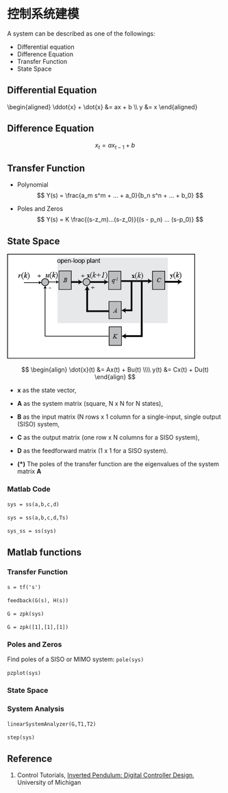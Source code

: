 # 控制系统建模

A system can be described as one of the followings:

- Differential equation
- Difference Equation
- Transfer Function
- State Space


## Differential Equation
\begin{aligned}
\ddot{x} + \dot{x} &= ax + b \\\\
y &= x
\end{aligned}


## Difference Equation
$$
x_{t} = ax_{t-1} + b
$$


## Transfer Function
- Polynomial
$$
Y(s) = \frac{a_m s^m + ... + a_0}{b_n s^n + ... + b_0}
$$

- Poles and Zeros
$$
Y(s) = K \frac{(s-z_m)...(s-z_0)}{(s - p_n) ... (s-p_0)}
$$


## State Space
![](assets/markdown-img-paste-2017041221520164.png)

$$
\begin{align}
\dot{x}(t) &= Ax(t) + Bu(t) \\\\
y(t) &= Cx(t) + Du(t)
\end{align}
$$


- **x** as the state vector,
- **A** as the system matrix (square, N x N for N states),
- **B** as the input matrix (N rows x 1 column for a single-input, single output (SISO) system,
- **C** as the output matrix (one row x N columns for a SISO system),
- **D** as the feedforward matrix (1 x 1 for a SISO system).

- **(*)** The poles of the transfer function are the eigenvalues of the system matrix **A**


### Matlab Code
`sys = ss(a,b,c,d)`

`sys = ss(a,b,c,d,Ts)`

`sys_ss = ss(sys)`




## Matlab functions
### Transfer Function
`s = tf('s')`

`feedback(G(s), H(s))`

`G = zpk(sys)`

`G = zpk([1],[1],[1])`

### Poles and Zeros
Find poles of a SISO or MIMO system: `pole(sys)`

`pzplot(sys)`

### State Space


### System Analysis
`linearSystemAnalyzer(G,T1,T2)`

`step(sys)`



## Reference
1. Control Tutorials, [Inverted Pendulum: Digital Controller Design](http://ctms.engin.umich.edu/CTMS/index.php?example=InvertedPendulum&section=ControlDigital), University of Michigan
